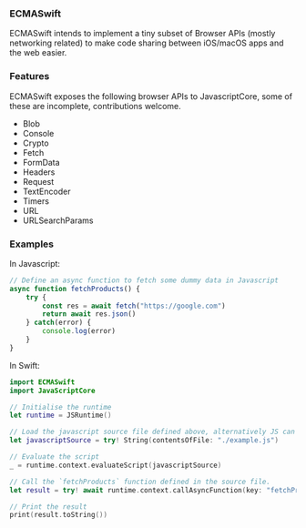 ### ECMASwift

ECMASwift intends to implement a tiny subset of Browser APIs (mostly networking related) to make code sharing between iOS/macOS apps and the web easier.

### Features

ECMASwift exposes the following browser APIs to JavascriptCore, some of these are incomplete, contributions welcome.

- Blob
- Console
- Crypto
- Fetch
- FormData
- Headers
- Request
- TextEncoder
- Timers
- URL
- URLSearchParams

### Examples

In Javascript:
```js
// Define an async function to fetch some dummy data in Javascript
async function fetchProducts() {
    try {
        const res = await fetch("https://google.com")
        return await res.json()
    } catch(error) {
        console.log(error)
    }
}
```

In Swift:
```swift
import ECMASwift
import JavaScriptCore

// Initialise the runtime
let runtime = JSRuntime()

// Load the javascript source file defined above, alternatively JS can be written inline.
let javascriptSource = try! String(contentsOfFile: "./example.js")

// Evaluate the script
_ = runtime.context.evaluateScript(javascriptSource)

// Call the `fetchProducts` function defined in the source file.
let result = try! await runtime.context.callAsyncFunction(key: "fetchProducts")

// Print the result
print(result.toString())
```
